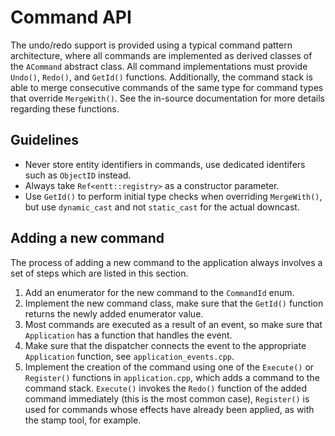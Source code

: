# Command API

The undo/redo support is provided using a typical command pattern architecture, where all commands are implemented as derived classes of the `ACommand` abstract class. All command implementations must provide `Undo()`, `Redo()`, and `GetId()` functions. Additionally, the command stack is able to merge consecutive commands of the same type for command types that override `MergeWith()`. See the in-source documentation for more details regarding these functions.

## Guidelines

* Never store entity identifiers in commands, use dedicated identifers such as `ObjectID` instead.
* Always take `Ref<entt::registry>` as a constructor parameter.
* Use `GetId()` to perform initial type checks when overriding `MergeWith()`, but use `dynamic_cast` and not `static_cast` for the actual downcast.

## Adding a new command

The process of adding a new command to the application always involves a set of steps which are listed in this section.

1. Add an enumerator for the new command to the `CommandId` enum.
2. Implement the new command class, make sure that the `GetId()` function returns the newly added enumerator value.
3. Most commands are executed as a result of an event, so make sure that `Application` has a function that handles the event.
4. Make sure that the dispatcher connects the event to the appropriate `Application` function, see `application_events.cpp`.
5. Implement the creation of the command using one of the `Execute()` or `Register()` functions in `application.cpp`, which adds a command to the command stack. `Execute()` invokes the `Redo()` function of the added command immediately (this is the most common case), `Register()` is used for commands whose effects have already been applied, as with the stamp tool, for example.
